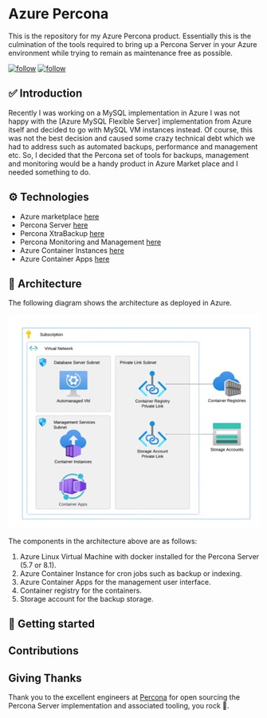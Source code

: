# Azure Percona

This is the repository for my Azure Percona product. Essentially this is the culmination of the tools required to bring up a Percona Server in your Azure environment while trying to remain as maintenance free as possible.

[![follow](https://img.shields.io/twitter/follow/quintindk?style=social)](https://twitter.com/quintindk)
[![follow](https://img.shields.io/github/followers/quintindk?style=social)](https://github.com/quintindk)

## ✅ Introduction

Recently I was working on a MySQL implementation in Azure I was not happy with the [Azure MySQL Flexible Server] implementation from Azure itself and decided to go with MySQL VM instances instead. Of course, this was not the best decision and caused some crazy technical debt which we had to address such as automated backups, performance and management etc. So, I decided that the Percona set of tools for backups, management and monitoring would be a handy product in Azure Market place and I needed something to do.

## ⚙️ Technologies

* Azure marketplace [here](https://github.com/Azure/azure-quickstart-templates/tree/master/demos/100-marketplace-sample)
* Percona Server [here](https://www.percona.com/software/mysql-database/percona-server)
* Percona XtraBackup [here](https://www.percona.com/software/mysql-database/percona-xtrabackup)
* Percona Monitoring and Management [here](https://github.com/percona/pmm)
* Azure Container Instances [here](https://learn.microsoft.com/en-us/azure/container-instances/)
* Azure Container Apps [here](https://learn.microsoft.com/en-us/azure/container-apps/)

## 📃 Architecture

The following diagram shows the architecture as deployed in Azure.

![architecture](./docs/images/architecture.png)

The components in the architecture above are as follows:

1. Azure Linux Virtual Machine with docker installed for the Percona Server (5.7 or 8.1).
2. Azure Container Instance for cron jobs such as backup or indexing.
3. Azure Container Apps for the management user interface.
4. Container registry for the containers.
5. Storage account for the backup storage.

## 🌟 Getting started

## Contributions

## Giving Thanks

Thank you to the excellent engineers at [Percona](https://percona.com) for open sourcing the Percona Server implementation and associated tooling, you rock 🙏.
